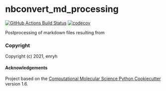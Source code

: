 nbconvert_md_processing
==============================
[//]: # (Badges)
[![GitHub Actions Build Status](https://github.com/REPLACE_WITH_OWNER_ACCOUNT/nbconvert_md_processing/workflows/CI/badge.svg)](https://github.com/REPLACE_WITH_OWNER_ACCOUNT/nbconvert_md_processing/actions?query=workflow%3ACI)
[![codecov](https://codecov.io/gh/REPLACE_WITH_OWNER_ACCOUNT/nbconvert_md_processing/branch/master/graph/badge.svg)](https://codecov.io/gh/REPLACE_WITH_OWNER_ACCOUNT/nbconvert_md_processing/branch/master)


Postprocessing of markdown files resulting from

### Copyright

Copyright (c) 2021, enryh


#### Acknowledgements
 
Project based on the 
[Computational Molecular Science Python Cookiecutter](https://github.com/molssi/cookiecutter-cms) version 1.6.
